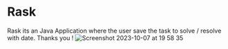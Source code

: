 # Rask
Rask its an Java Application where the user save the task to solve / resolve with date. Thanks you !
![Screenshot 2023-10-07 at 19 58 35](https://github.com/RajendraPandit1/Rask/assets/75786029/5f89f7e0-c919-48cf-b859-bb9db2c53cb5)
